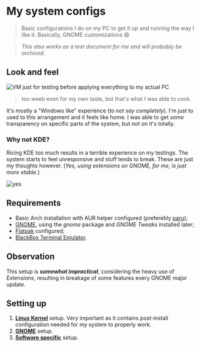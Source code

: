 ﻿# My system configs

> Basic configurations I do on my PC to get it up and running the way I like it. Basically, GNOME customizations :smile:

> *This also works as a test document for me and will probably be archived*.
## Look and feel
![VM just for testing before applying everything to my actual PC](https://preview.redd.it/gnome-my-first-rice-ever-v0-sw6p4n8ooijd1.png?width=1920&format=png&auto=webp&s=b690a2b9d1f8fd7231eee7b4f749a1817cfcd32a)
>too weeb even for my own taste, but that's what I was able to cook.

It's mostly a "Windows like" experience (*to not say completely*). I'm just to used to this arrangement and it feels like home. I was able to get *some* transparency on specific parts of the system, but not on it's totally. 

### **Why not KDE?** 
Ricing KDE too much results in a terrible experience on my testings. The system starts to feel unresponsive and stuff tends to break. These are just my thoughts however. (*Yes, using extensions on GNOME, for me, is just more stable.*)

![yes](https://media.discordapp.net/attachments/914717294020685855/1255863399552778261/1718955690256545.gif?ex=66cc75ef&is=66cb246f&hm=af7677682947a3fe6a42f97d7280410e6aa914739427e91485ddedd24985d2a2&=&width=410&height=245)

## Requirements

 - Basic Arch installation with AUR helper configured (preferebly [paru](https://github.com/Morganamilo/paru));
 - [GNOME](https://wiki.archlinux.org/title/GNOME), using the *gnome* package and *GNOME Tweaks* installed later;
 - [Flatpak](https://flatpak.org/setup/Arch) configured;
 - [BlackBox Terminal Emulator](https://flathub.org/apps/com.raggesilver.BlackBox).

## Observation
This setup is ***somewhat impractical***, considering the heavy use of *Extensions*, resulting in breakage of some features every GNOME major update. 

## Setting up

 1. [**Linux Kernel**](https://github.com/FelpohDutra/sysetup/blob/main/KERNEL.md) setup. Very important as it contains post-install configuration needed for my system to properly work.
 2. [**GNOME**](https://github.com/FelpohDutra/sysetup/blob/main/GNOME.md) setup. 
 3. [**Software specific**](https://github.com/FelpohDutra/sysetup/blob/main/SOFTWARE.md) setup.
